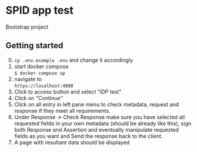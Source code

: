 # SPID app test
Bootstrap project

## Getting started
0. `cp .env.example .env` and change it accordingly
1. start docker compose  
`$ docker compose up`
2. navigate to  
`https://localhost:4000`
3. Click to access button and select "IDP test"
4. Click on "Continue"
5. Click on all entry in left pane menu to check metadata, request and response if they meet all requirements.
6. Under Response -> Check Response make sure you have selected all requested fields in your own metadata (should be already like this), sign both Response and Assertion and eventually manipulate requested fields as you want and Send the response back to the client.
7. A page with resultant data should be displayed
